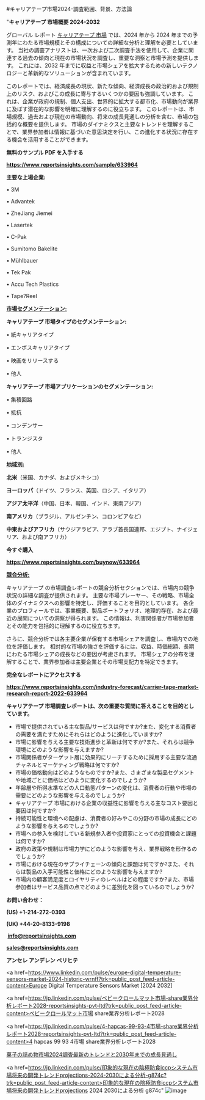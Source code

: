 #キャリアテープ市場2024-調査範囲、背景、方法論

"<strong>キャリアテープ 市場概要 2024-2032</strong>

グローバル レポート <a href=https://www.reportsinsights.com/sample/633964>キャリアテープ 市場</a> では、2024 年から 2024 年までの予測年にわたる市場規模とその構成についての詳細な分析と理解を必要としています。 当社の調査アナリストは、一次および二次調査手法を使用して、企業に関連する過去の傾向と現在の市場状況を調査し、重要な洞察と市場予測を提供します。 これには、2032 年までに収益と市場シェアを拡大​​するための新しいテクノロジーと革新的なソリューションが含まれています。

このレポートでは、経済成長の現状、新たな傾向、経済成長の政治的および規制上のリスク、およびこの成長に寄与するいくつかの要因も強調しています。 これは、企業が政府の規制、個人支出、世界的に拡大する都市化、市場動向が業界に及ぼす潜在的な影響を明確に理解するのに役立ちます。 このレポートは、市場規模、過去および現在の市場動向、将来の成長見通しの分析を含む、市場の包括的な概要を提供します。 市場のダイナミクスと主要なトレンドを理解することで、業界参加者は情報に基づいた意思決定を行い、この進化する状況に存在する機会を活用することができます。

<strong><b>無料のサンプル PDF を入手する</b></strong>

<a href=https://www.reportsinsights.com/sample/633964><strong><u>https://www.reportsinsights.com/sample/633964</u></strong></a>

<strong>主要な上場企業:</strong>

• 3M

• Advantek

• ZheJiang Jiemei

• Lasertek

• C-Pak

• Sumitomo Bakelite

• Mühlbauer

• Tek Pak

• Accu Tech Plastics

• Tape?Reel

<strong><u>市場セグメンテーション</u></strong><strong><u>:</u></strong>

<strong>キャリアテープ 市場タイプのセグメンテーション:</strong>

• 紙キャリアタイプ

• エンボスキャリアタイプ

• 映画をリリースする

• 他人

<strong>キャリアテープ 市場アプリケーションのセグメンテーション:</strong>

• 集積回路

• 抵抗

• コンデンサー

• トランジスタ

• 他人

<strong><u>地域別</u></strong><strong><u>:</u></strong>

<strong>北米</strong>（米国、カナダ、およびメキシコ）

<strong>ヨーロッパ</strong>（ドイツ、フランス、英国、ロシア、イタリア）

<strong>アジア太平洋</strong>（中国、日本、韓国、インド、東南アジア）

<strong>南アメリカ</strong>（ブラジル、アルゼンチン、コロンビアなど）

<strong>中東およびアフリカ</strong>（サウジアラビア、アラブ首長国連邦、エジプト、ナイジェリア、および南アフリカ）

<strong>今すぐ購入</strong>

<a href=https://www.reportsinsights.com/buynow/633964><strong><u>https://www.reportsinsights.com/buynow/633964</u></strong></a>

<strong><u>競合分析:</u></strong>

キャリアテープ の市場調査レポートの競合分析セクションでは、市場内の競争状況の詳細な調査が提供されます。 主要な市場プレーヤー、その戦略、市場全体のダイナミクスへの影響を特定し、評価することを目的としています。 各企業のプロフィールでは、事業概要、製品ポートフォリオ、地理的存在、および最近の展開についての洞察が得られます。 この情報は、利害関係者が市場参加者とその能力を包括的に理解するのに役立ちます。

さらに、競合分析では各主要企業が保有する市場シェアを調査し、市場内での地位を評価します。 相対的な市場の強さを評価するには、収益、時価総額、長期にわたる市場シェアの成長などの要因が考慮されます。 市場シェアの分布を理解することで、業界参加者は主要企業とその市場支配力を特定できます。

<strong>完全なレポートにアクセスする</strong>

<a href=https://www.reportsinsights.com/industry-forecast/carrier-tape-market-research-report-2022-633964><strong><u><b>https://www.reportsinsights.com/industry-forecast/carrier-tape-market-research-report-2022-633964</b></u></strong></a>

<strong><b>キャリアテープ 市場調査レポートは、次の重要な質問に答えることを目的としています。</b></strong>
<ul>
  <li>市場で提供されている主な製品/サービスは何ですか?また、変化する消費者の需要を満たすためにそれらはどのように進化していますか?</li>
  <li>市場に影響を与える主要な技術進歩と革新は何ですか?また、それらは競争環境にどのような影響を与えますか?</li>
  <li>市場関係者がターゲット層に効果的にリーチするために採用する主要な流通チャネルとマーケティング戦略は何ですか?</li>
  <li>市場の価格動向はどのようなものですか?また、さまざまな製品セグメントや地域ごとに価格はどのように変化するのでしょうか?</li>
  <li>年齢層や所得水準などの人口動態パターンの変化は、消費者の行動や市場の需要にどのような影響を与えるのでしょうか?</li>
  <li>キャリアテープ 市場における企業の収益性に影響を与える主なコスト要因と要因は何ですか?</li>
  <li>持続可能性と環境への配慮は、消費者の好みやこの分野の市場の成長にどのような影響を与えるのでしょうか?</li>
  <li>市場への参入を検討している新規参入者や投資家にとっての投資機会と課題は何ですか?</li>
  <li>政府の政策や規制は市場力学にどのような影響を与え、業界戦略を形作るのでしょうか?</li>
  <li>市場における現在のサプライチェーンの傾向と課題は何ですか?また、それらは製品の入手可能性と価格にどのような影響を与えますか?</li>
  <li>市場内の顧客満足度とロイヤリティのレベルはどの程度ですか?また、市場参加者はサービス品質の点でどのように差別化を図っているのでしょうか?</li>
</ul>
<strong>お問い合わせ：</strong>

<strong>(US) +1-214-272-0393</strong>

<strong>(UK) +44-20-8133-9198</strong>

<strong> </strong><a href=info@reportsinsights.com><strong><u>info@reportsinsights.com</u></strong></a>

<a href=sales@reportsinsights.com><strong><u>sales@reportsinsights.com</u></strong></a>

<strong>アンセレ アンデレン ベリヒテ</strong>

<a href=https://www.linkedin.com/pulse/europe-digital-temperature-sensors-market-2024-historic-wrnff?trk=public_post_feed-article-content>Europe Digital Temperature Sensors Market [2024 2032]</a>

<a href=https://jp.linkedin.com/pulse/ベビークロールマット市場-share業界分析レポート2028-reportsinsights-pvt-ltd?trk=public_post_feed-article-content>ベビークロールマット市場 share業界分析レポート2028</a>

<a href=https://jp.linkedin.com/pulse/4-hapcas-99-93-4市場-share業界分析レポート2028-reportsinsights-pvt-ltd?trk=public_post_feed-article-content>4 hapcas 99 93 4市場 share業界分析レポート2028</a>

<a href=https://www.linkedin.com/pulse/菓子の詰め物市場2024調査最新のトレンドと2030年までの成長見通し-reports-insights-expert-yqjmf/>菓子の詰め物市場2024調査最新のトレンドと2030年までの成長見通し</a>

<a href=https://jp.linkedin.com/pulse/印象的な現在の陰極防食iccpシステム市場将来の開発トレンドprojections-2024-2030による分析-g874c?trk=public_post_feed-article-content>印象的な現在の陰極防食iccpシステム市場将来の開発トレンドprojections 2024 2030による分析 g874c</a>"
![image](https://github.com/aanak123/RIMarketer1/assets/158471119/feca6a8b-bb13-4f98-a76c-a07041edfb42)

